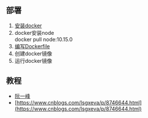 ## 部署
1. [安装docker](https://www.runoob.com/docker/docker-tutorial.html)  
2. docker安装node  
   docker pull node:10.15.0  
3. [编写Dockerfile](https://www.jianshu.com/p/c170f59ea3cb)  
4. 创建docker镜像  
5. 运行docker镜像  

## 教程
* [阮一峰](http://www.ruanyifeng.com/blog/2018/02/docker-tutorial.html)  
* [https://www.cnblogs.com/lsgxeva/p/8746644.html](https://www.cnblogs.com/lsgxeva/p/8746644.html)  